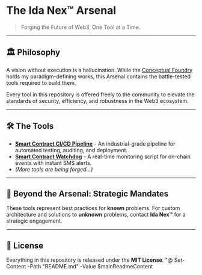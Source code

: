 
# The Ida Nex™ Arsenal

> Forging the Future of Web3, One Tool at a Time.

---

## 🏛️ Philosophy

A vision without execution is a hallucination. While the [Conceptual Foundry](https://github.com/idanex/conceptual-foundry) holds my paradigm-defining works, this Arsenal contains the battle-tested tools required to build them.

Every tool in this repository is offered freely to the community to elevate the standards of security, efficiency, and robustness in the Web3 ecosystem.

---

## 🛠️ The Tools

*   **[Smart Contract CI/CD Pipeline](./smart-contract-cicd/)** - An industrial-grade pipeline for automated testing, auditing, and deployment.
*   **[Smart Contract Watchdog](./smart-contract-watchdog/)** - A real-time monitoring script for on-chain events with instant SMS alerts.
*   *(More tools are being forged...)*

---

## 🌟 Beyond the Arsenal: Strategic Mandates

These tools represent best practices for **known** problems. For custom architecture and solutions to **unknown** problems, contact **Ida Nex™** for a strategic engagement.

---

## 📜 License

Everything in this repository is released under the **MIT License**.
"@
Set-Content -Path "README.md" -Value $mainReadmeContent
